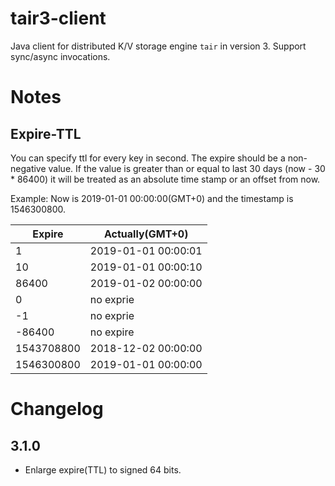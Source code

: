 # tair3-client
Java client for distributed K/V storage engine `tair` in version 3. 
Support sync/async invocations.

# Notes
## Expire-TTL
You can specify ttl for every key in second. 
The expire should be a non-negative value.
If the value is greater than or equal to last 30 days (now - 30 * 86400) it will be treated as an absolute time stamp or an offset from now.

Example:
Now is 2019-01-01 00:00:00(GMT+0) and the timestamp is 1546300800.  

Expire | Actually(GMT+0)
--- | ---
1 | 2019-01-01 00:00:01
10 | 2019-01-01 00:00:10
86400 | 2019-01-02 00:00:00
0 | no exprie
-1 | no exprie
-86400 | no expire
1543708800 | 2018-12-02 00:00:00
1546300800 | 2019-01-01 00:00:00

# Changelog
## 3.1.0
* Enlarge expire(TTL) to signed 64 bits. 
